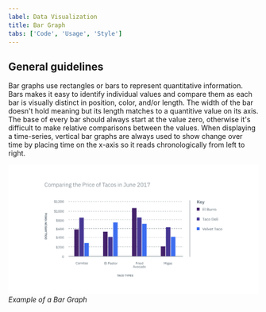 ```yaml
---
label: Data Visualization
title: Bar Graph
tabs: ['Code', 'Usage', 'Style']
---
```


## General guidelines

Bar graphs use rectangles or bars to represent quantitative information. Bars makes it easy to identify individual values and compare them as each bar is visually distinct in position, color, and/or length. The width of the bar doesn't hold meaning but its length matches to a quantitive value on its axis. The base of every bar should always start at the value zero, otherwise it's difficult to make relative comparisons between the values. When displaying a time-series, vertical bar graphs are always used to show change over time by placing time on the x-axis so it reads chronologically from left to right.

![Bar Graph example](images/usage-bar-graph.png)
_Example of a Bar Graph_

